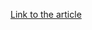 [Link to the article](https://thehackernews.com/2023/11/stealthy-kamran-spyware-targeting-urdu.html)
